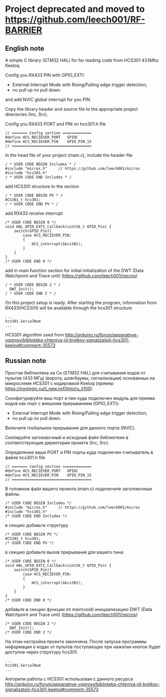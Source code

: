 # Project deprecated and moved to https://github.com/leech001/RF-BARRIER

## English note
A simple C library (STM32 HAL) for for reading code from HCS301 433Mhz Keeloq

Config you RX433 PIN with GPIO_EXTI:
 - External Interrupt Mode with Rising/Falling edge trigger detection;
 - no pull up no pull down.
 
and add NVIC global interrupt for you PIN.

Copy the library header and source file to the appropriate project directories (Inc, Src).

Config you RX433 PORT and PIN on hcs301.h file
```
// ======= Config section =============
#define HCS_RECIEVER_PORT	GPIOC
#define HCS_RECIEVER_PIN  	GPIO_PIN_15
// ====================================
```
In the head file of your project (main.c), include the header file
```
/ * USER CODE BEGIN Includes * /
#include "micros.h"		// https://github.com/leech001/micros
#include "hcs301.h"
/ * USER CODE END Includes * /
```
add HCS301 structure to the section
```
/ * USER CODE BEGIN PV * /
HCS301_t hcs301;
/ * USER CODE END PV * /
```
add RX433 receive interrupt
```
/* USER CODE BEGIN 0 */
void HAL_GPIO_EXTI_Callback(uint16_t GPIO_Pin) {
	switch(GPIO_Pin){
		case HCS_RECIEVER_PIN:
		{
			HCS_interrupt(&hcs301);
		}
	}
}
/* USER CODE END 0 */
```
add in main function section for initial initialization of the DWT (Data Watchpoint and Trace unit) (https://github.com/leech001/micros) 
```
/ * USER CODE BEGIN 2 * /
  DWT_Init();
/ * USER CODE END 2 * /
```
On this project setup is ready.
After starting the program, information from RX433(HCS301) will be available through the hcs301 structure
```
...
hcs301.SerialNum
...
```
HCS301 algorithm used from http://arduino.ru/forum/apparatnye-voprosy/biblioteka-chteniya-id-brelkov-signalizatsiii-hcs301-keeloq#comment-35573

## Russian note
Простая библиотека на Си (STM32 HAL) для считывания кодов от пультов (433 МГц) (ворота, шлагбаумы, сигнализации) основанных на микросхеме HCS301 с кодировкой Keeloq (пример https://ironlogic.ru/il_new.nsf/htm/ru_il100).

Сконфигурируйте ваш порт и пин куда подключен модуль для приема кодов как порт с внешним прерыванием (GPIO_EXTI):
 - External Interrupt Mode with Rising/Falling edge trigger detection;
 - no pull up no pull down.
 
Включите глобальное прерывание для данного порта (NVIC).

Скопируйте заголовочный и исходный файл библиотеки в соответствующие директории проекта (Inc, Src).

Определение ваши PORT и PIN порты куда подключен считыватель в файле hcs301.h file
```
// ======= Config section =============
#define HCS_RECIEVER_PORT	GPIOC
#define HCS_RECIEVER_PIN  	GPIO_PIN_15
// ====================================
```
В головном файл вашего проекта (main.c) подключите заголовочные файлы.
```
/* USER CODE BEGIN Includes */
#include "micros.h"		// https://github.com/leech001/micros
#include "hcs301.h"
/* USER CODE END Includes */
```
в секцию добавьте структуру
```
/* USER CODE BEGIN PV */
HCS301_t hcs301;
/* USER CODE END PV */
```
в секцию добавьте вызов прерывания для вашего пина
```
/* USER CODE BEGIN 0 */
void HAL_GPIO_EXTI_Callback(uint16_t GPIO_Pin) {
	switch(GPIO_Pin){
		case HCS_RECIEVER_PIN:
		{
			HCS_interrupt(&hcs301);
		}
	}
}
/* USER CODE END 0 */
```
добавьте в секцию функции int main(void) инициализацию DWT (Data Watchpoint and Trace unit) (https://github.com/leech001/micros)
```
/* USER CODE BEGIN 2 */
  DWT_Init();
/* USER CODE END 2 */
```
На этом настройка проекта закончена.
После запуска программы информация о кодах от пультов поступающих при нажатии кнопок будет доступна через структуру hcs301.
```
...
hcs301.SerialNum
...
```
Алгоритм работы с HCS301 использован с данного ресурса http://arduino.ru/forum/apparatnye-voprosy/biblioteka-chteniya-id-brelkov-signalizatsiii-hcs301-keeloq#comment-35573
 
